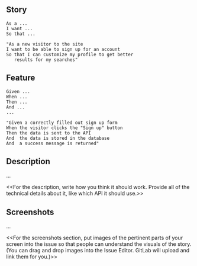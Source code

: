## Story

```
As a ...
I want ...
So that ...

"As a new visitor to the site
I want to be able to sign up for an account
So that I can customize my profile to get better
   results for my searches"

```

## Feature

```
Given ...
When ...
Then ...
And ...
...

"Given a correctly filled out sign up form
When the visitor clicks the "Sign up" button
Then the data is sent to the API
And  the data is stored in the database
And  a success message is returned"

```

## Description

...

<<For the description, write how you think it should work. Provide all of the technical details about it, like which API it should use.>>


## Screenshots

...

<<For the screenshots section, put images of the pertinent parts of your screen into the issue so that people can understand the visuals of the story. (You can drag and drop images into the Issue Editor. GitLab will upload and link them for you.)>>
